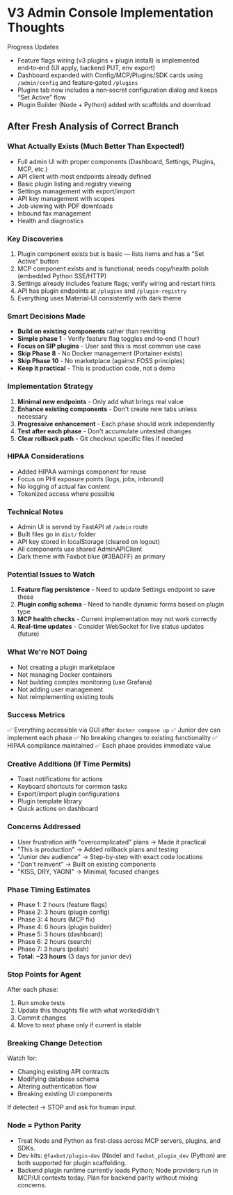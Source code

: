 # V3 Admin Console Implementation Thoughts

Progress Updates
- Feature flags wiring (v3 plugins + plugin install) is implemented end‑to‑end (UI apply, backend PUT, env export)
- Dashboard expanded with Config/MCP/Plugins/SDK cards using `/admin/config` and feature‑gated `/plugins`
- Plugins tab now includes a non‑secret configuration dialog and keeps “Set Active” flow
- Plugin Builder (Node + Python) added with scaffolds and download

## After Fresh Analysis of Correct Branch

### What Actually Exists (Much Better Than Expected!)
- Full admin UI with proper components (Dashboard, Settings, Plugins, MCP, etc.)
- API client with most endpoints already defined
- Basic plugin listing and registry viewing
- Settings management with export/import
- API key management with scopes
- Job viewing with PDF downloads
- Inbound fax management
- Health and diagnostics

### Key Discoveries
1. Plugin component exists but is basic — lists items and has a "Set Active" button
2. MCP component exists and is functional; needs copy/health polish (embedded Python SSE/HTTP)
3. Settings already includes feature flags; verify wiring and restart hints
4. API has plugin endpoints at `/plugins` and `/plugin-registry`
5. Everything uses Material‑UI consistently with dark theme

### Smart Decisions Made
- **Build on existing components** rather than rewriting
- **Simple phase 1** - Verify feature flag toggles end‑to‑end (1 hour)
- **Focus on SIP plugins** - User said this is most common use case
- **Skip Phase 8** - No Docker management (Portainer exists)
- **Skip Phase 10** - No marketplace (against FOSS principles)
- **Keep it practical** - This is production code, not a demo

### Implementation Strategy
1. **Minimal new endpoints** - Only add what brings real value
2. **Enhance existing components** - Don't create new tabs unless necessary
3. **Progressive enhancement** - Each phase should work independently
4. **Test after each phase** - Don't accumulate untested changes
5. **Clear rollback path** - Git checkout specific files if needed

### HIPAA Considerations
- Added HIPAA warnings component for reuse
- Focus on PHI exposure points (logs, jobs, inbound)
- No logging of actual fax content
- Tokenized access where possible

### Technical Notes
- Admin UI is served by FastAPI at `/admin` route
- Built files go in `dist/` folder
- API key stored in localStorage (cleared on logout)
- All components use shared AdminAPIClient
- Dark theme with Faxbot blue (#3BA0FF) as primary

### Potential Issues to Watch
1. **Feature flag persistence** - Need to update Settings endpoint to save these
2. **Plugin config schema** - Need to handle dynamic forms based on plugin type
3. **MCP health checks** - Current implementation may not work correctly
4. **Real-time updates** - Consider WebSocket for live status updates (future)

### What We're NOT Doing
- Not creating a plugin marketplace
- Not managing Docker containers
- Not building complex monitoring (use Grafana)
- Not adding user management
- Not reimplementing existing tools

### Success Metrics
✅ Everything accessible via GUI after `docker compose up`
✅ Junior dev can implement each phase
✅ No breaking changes to existing functionality
✅ HIPAA compliance maintained
✅ Each phase provides immediate value

### Creative Additions (If Time Permits)
- Toast notifications for actions
- Keyboard shortcuts for common tasks
- Export/import plugin configurations
- Plugin template library
- Quick actions on dashboard

### Concerns Addressed
- User frustration with "overcomplicated" plans → Made it practical
- "This is production" → Added rollback plans and testing
- "Junior dev audience" → Step-by-step with exact code locations
- "Don't reinvent" → Built on existing components
- "KISS, DRY, YAGNI" → Minimal, focused changes

### Phase Timing Estimates
- Phase 1: 2 hours (feature flags)
- Phase 2: 3 hours (plugin config)
- Phase 3: 4 hours (MCP fix)
- Phase 4: 6 hours (plugin builder)
- Phase 5: 3 hours (dashboard)
- Phase 6: 2 hours (search)
- Phase 7: 3 hours (polish)
- **Total: ~23 hours** (3 days for junior dev)

### Stop Points for Agent
After each phase:
1. Run smoke tests
2. Update this thoughts file with what worked/didn't
3. Commit changes
4. Move to next phase only if current is stable

### Breaking Change Detection
Watch for:
- Changing existing API contracts
- Modifying database schema
- Altering authentication flow
- Breaking existing UI components

If detected → STOP and ask for human input.
### Node = Python Parity
- Treat Node and Python as first‑class across MCP servers, plugins, and SDKs.
- Dev kits: `@faxbot/plugin-dev` (Node) and `faxbot_plugin_dev` (Python) are both supported for plugin scaffolding.
- Backend plugin runtime currently loads Python; Node providers run in MCP/UI contexts today. Plan for backend parity without mixing concerns.
